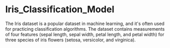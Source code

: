 # Iris_Classification_Model
The Iris dataset is a popular dataset in machine learning, and it's often used for practicing classification algorithms. The dataset contains measurements of four features (sepal length, sepal width, petal length, and petal width) for three species of iris flowers (setosa, versicolor, and virginica).
